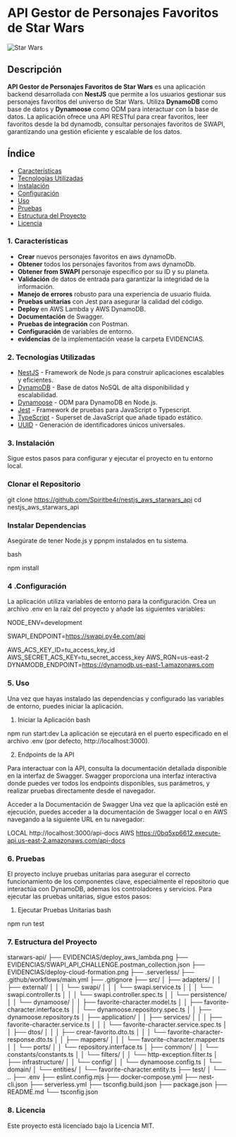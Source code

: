 # API Gestor de Personajes Favoritos de Star Wars

![Star Wars](https://upload.wikimedia.org/wikipedia/commons/6/6c/Star_Wars_Logo.svg)

## Descripción

**API Gestor de Personajes Favoritos de Star Wars** es una aplicación backend desarrollada con **NestJS** que permite a los usuarios gestionar sus personajes favoritos del universo de Star Wars. Utiliza **DynamoDB** como base de datos y **Dynamoose** como ODM para interactuar con la base de datos. La aplicación ofrece una API RESTful para crear favoritos, leer favoritos desde la bd dynamodb, consultar personajes favoritos de SWAPI, garantizando una gestión eficiente y escalable de los datos.

## Índice

- [Características](#características)
- [Tecnologías Utilizadas](#tecnologías-utilizadas)
- [Instalación](#instalación)
- [Configuración](#configuración)
- [Uso](#uso)
- [Pruebas](#pruebas)
- [Estructura del Proyecto](#estructura-del-proyecto)
- [Licencia](#licencia)

### 1. Características

- **Crear** nuevos personajes favoritos en aws dynamoDb.
- **Obtener** todos los personajes favoritos from aws dynamoDb.
- **Obtener from SWAPI** personaje específico por su ID y su planeta.
- **Validación** de datos de entrada para garantizar la integridad de la información.
- **Manejo de errores** robusto para una experiencia de usuario fluida.
- **Pruebas unitarias** con Jest para asegurar la calidad del código.
- **Deploy** en AWS Lambda y AWS DynamoDB.
- **Documentación** de Swagger.
- **Pruebas de integración** con Postman.
- **Configuración** de variables de entorno.
- **evidencias** de la implementación vease la carpeta EVIDENCIAS.

### 2. Tecnologías Utilizadas

- [NestJS](https://nestjs.com/) - Framework de Node.js para construir aplicaciones escalables y eficientes.
- [DynamoDB](https://aws.amazon.com/dynamodb/) - Base de datos NoSQL de alta disponibilidad y escalabilidad.
- [Dynamoose](https://dynamoosejs.com/) - ODM para DynamoDB en Node.js.
- [Jest](https://jestjs.io/) - Framework de pruebas para JavaScript o Typescript.
- [TypeScript](https://www.typescriptlang.org/) - Superset de JavaScript que añade tipado estático.
- [UUID](https://www.pnpmjs.com/package/uuid) - Generación de identificadores únicos universales.

### 3. Instalación

Sigue estos pasos para configurar y ejecutar el proyecto en tu entorno local.

###  Clonar el Repositorio


git clone https://github.com/Spiritbe4r/nestjs_aws_starwars_api
cd nestjs_aws_starwars_api 

### Instalar Dependencias
Asegúrate de tener Node.js y ppnpm instalados en tu sistema.

bash

npm install

### 4 .Configuración
La aplicación utiliza variables de entorno para la configuración. Crea un archivo .env en la raíz del proyecto y añade las siguientes variables:

NODE_ENV=development

SWAPI_ENDPOINT=https://swapi.py4e.com/api

AWS_ACS_KEY_ID=tu_access_key_id
AWS_SECRET_ACS_KEY=tu_secret_access_key
AWS_RGN=us-east-2
DYNAMODB_ENDPOINT=https://dynamodb.us-east-1.amazonaws.com

### 5. Uso
Una vez que hayas instalado las dependencias y configurado las variables de entorno, puedes iniciar la aplicación.

1. Iniciar la Aplicación
bash

npm run start:dev
La aplicación se ejecutará en el puerto especificado en el archivo .env (por defecto, http://localhost:3000).

2. Endpoints de la API

Para interactuar con la API, consulta la documentación detallada disponible en la interfaz de Swagger. Swagger proporciona una interfaz interactiva donde puedes ver todos los endpoints disponibles, sus parámetros, y realizar pruebas directamente desde el navegador.

Acceder a la Documentación de Swagger
Una vez que la aplicación esté en ejecución, puedes acceder a la documentación de Swagger local o en AWS navegando a la siguiente URL en tu navegador:

LOCAL http://localhost:3000/api-docs
AWS https://0bq5xp6612.execute-api.us-east-2.amazonaws.com/api-docs

### 6. Pruebas
El proyecto incluye pruebas unitarias para asegurar el correcto funcionamiento de los componentes clave, especialmente el repositorio que interactúa con DynamoDB, ademas los controladores y servicios. Para ejecutar las pruebas unitarias, sigue estos pasos:

1. Ejecutar Pruebas Unitarias
bash

npm run test

### 7. Estructura del Proyecto

starwars-api/
├── EVIDENCIAS/deploy_aws_lambda.png
├── EVIDENCIAS/SWAPI_API_CHALLENGE.postman_collection.json
├── EVIDENCIAS/deploy-cloud-formation.png
├── .serverless/
├── .github/workflows/main.yml
├── .gitignore
├── src/
│   ├── adapters/
│   │   ├── external/
│   │   │   └── swapi/
│   │   │       └── swapi.service.ts
│   │   │       └── swapi.controller.ts
│   │   │       └── swapi.controller.spec.ts
│   │   └── persistence/
│   │       └── dynamoose/
│   │           ├── favorite-character.model.ts
│   │           ├── favorite-character.interface.ts
│   │           └── dynamoose.repository.spec.ts
│   │           ├── dynamoose.repository.ts
│   ├── application/
│   │   ├── services/
│   │   │   ├── favorite-character.service.ts
│   │   │   └── favorite-character.service.spec.ts
│   │   ├── dtos/
│   │   │   ├── crear-favorito.dto.ts
│   │   │   └── favorite-character-response.dto.ts
│   │   ├── mappers/
│   │   │   └── favorite-character.mapper.ts
│   │   └── ports/
│   │       └── repository.interface.ts
│   ├── common/
│   │   └── constants/constants.ts
│   │   └── filters/
│   │       └── http-exception.filter.ts
│   ├── infrastructure/
│   │   └── config/
│   │       └── dynamoose.config.ts
│   └── domain/
│       └── entities/
│           └── favorite-character.entity.ts
├── test/
│   └── ..
├── .env
├── eslint.config.mjs
├── docker-compose.yml
├── nest-cli.json
├── serverless.yml
├── tsconfig.build.json
├── package.json
├── README.md
└── tsconfig.json


### 8. Licencia
Este proyecto está licenciado bajo la Licencia MIT.